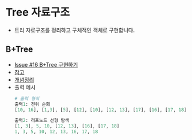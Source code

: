 # Tree 자료구조 

- 트리 자료구조를 정리하고 구체적인 객체로 구현합니다.

## B+Tree

- [Issue #16 B+Tree 구현하기](https://github.com/16-SulGore/Algorithm/issues/16)
- [참고](https://gist.github.com/savarin/69acd246302567395f65ad6b97ee503d)
- [개념정리](https://sulgore.notion.site/B-Tree-5cd11e0d38064c00a3d835d1407c763a)
- 출력 예시
    ```python
    # 출력 형식
    출력1: 전위 순회
    [10, 16], [1,3], [5], [12], [10], [12, 13], [17], [16], [17, 18]

    출력2: 리프노드 선형 탐색
    [1, 3], 5, 10, [12, 13], [16], [17, 18]
    1, 3, 5, 10, 12, 13, 16, 17, 18
    ```
